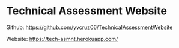 # Technical Assessment Website

Github: https://github.com/yvcruz06/TechnicalAssessmentWebsite

Website: https://tech-asmnt.herokuapp.com/
